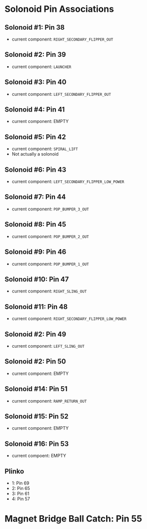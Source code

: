 # Solonoid Pin Associations

## Solonoid #1: Pin 38
  - current component: `RIGHT_SECONDARY_FLIPPER_OUT`

## Solonoid #2: Pin 39
  - current component: `LAUNCHER`

## Solonoid #3: Pin 40
  - current component: `LEFT_SECONDARY_FLIPPER_OUT`

## Solonoid #4: Pin 41
  - current component: EMPTY

## Solonoid #5: Pin 42
  - current component: `SPIRAL_LIFT`
  - Not actually a solonoid

## Solonoid #6: Pin 43
  - current component: `LEFT_SECONDARY_FLIPPER_LOW_POWER`

## Solonoid #7: Pin 44
  - current component: `POP_BUMPER_3_OUT`

## Solonoid #8: Pin 45
  - current component: `POP_BUMPER_2_OUT`

## Solonoid #9: Pin 46
  - current component: `POP_BUMPER_1_OUT`

## Solonoid #10: Pin 47
  - current component: `RIGHT_SLING_OUT`

## Solonoid #11: Pin 48
  - current component: `RIGHT_SECONDARY_FLIPPER_LOW_POWER`

## Solonoid #2: Pin 49
  - current component: `LEFT_SLING_OUT`

## Solonoid #2: Pin 50
  - current component: EMPTY

## Solonoid #14: Pin 51
  - current component:  `RAMP_RETURN_OUT`

## Solonoid #15: Pin 52
  - current component: EMPTY   

## Solonoid #16: Pin 53
  - current compoent: EMPTY

## Plinko 
 - 1: Pin 69
 - 2: Pin 65
 - 3: Pin 61
 - 4: Pin 57

 # Magnet Bridge Ball Catch: Pin 55
